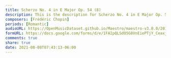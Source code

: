 ```yaml
---
title: Scherzo No. 4 in E Major Op. 54 (8)
description: This is the description for Scherzo No. 4 in E Major Op. 54 by Frédéric Chopin
composers: [Frédéric Chopin]
periods: [Romantic]
audioURL: https://OpenMusicDataset.github.io/Maestro/maestro-v3.0.0/2017/MIDI-Unprocessed_041_PIANO041_MID--AUDIO-split_07-06-17_Piano-e_1-01_wav--4.midi
formURL: https://docs.google.com/forms/d/e/1FAIpQLSdO5G8VnEiePTjY_CeaxjQGBWqszmNXwxM6xsVZ1X4V1MmiTg/viewform
comments: true
share: true
date: 2021-08-08T07:43:13-06:00
---
```

